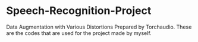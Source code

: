 # Speech-Recognition-Project
Data Augmentation with Various Distortions Prepared by Torchaudio.
These are the codes that are used for the project made by myself.
